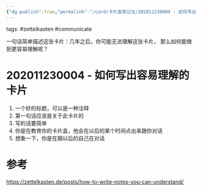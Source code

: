 ```yaml
---
{"dg-publish":true,"permalink":"/card/卡片盒笔记法/202011230004 - 如何写出容易理解的卡片/","noteIcon":"2","created":"2024-04-17T10:36:35+08:00","updated":"2024-04-21T11:08:31+08:00"}
---
```



tags: #zettelkasten #communicate

一句话简单描述这张卡片：几年之后，你可能无法理解这张卡片，
那么如何能做到更容易理解呢？

# 202011230004 - 如何写出容易理解的卡片

1. 一个好的标题，可以是一种注释
2. 第一句话应该是关于此卡片的
3. 写的话要简单
4. 你是在教育你的卡片盒，他会在以后的某个时间点出来跟你对话
5. 想象一下，你是在跟以后的自己在对话

# 参考

https://zettelkasten.de/posts/how-to-write-notes-you-can-understand/
